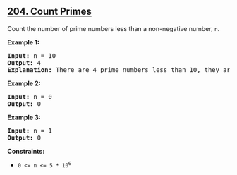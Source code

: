 ## [204. Count Primes](https://leetcode.com/problems/count-primes/)

<div><p>Count the number of prime numbers less than a non-negative number, <code>n</code>.</p>

<p><strong>Example 1:</strong></p>

<pre><strong>Input:</strong> n = 10
<strong>Output:</strong> 4
<strong>Explanation:</strong> There are 4 prime numbers less than 10, they are 2, 3, 5, 7.
</pre>

<p><strong>Example 2:</strong></p>

<pre><strong>Input:</strong> n = 0
<strong>Output:</strong> 0
</pre>

<p><strong>Example 3:</strong></p>

<pre><strong>Input:</strong> n = 1
<strong>Output:</strong> 0
</pre>

<p><strong>Constraints:</strong></p>

<ul>
	<li><code>0 &lt;= n &lt;= 5 * 10<sup>6</sup></code></li>
</ul>
</div>